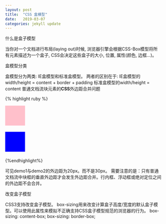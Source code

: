 ```yaml
---
layout: post
title:  "CSS 盒模型"
date:   2019-03-07 
categories: jekyll update
---
```

什么是盒子模型

当你对一个文档进行布局(laying out)时候, 浏览器引擎会根据CSS-Box模型将所有元素描述为一个盒子, CSS会决定这些盒子的大小, 位置, 属性(颜色, 边框...)。

盒模型分类

盒模型分为两类: IE盒模型和标准盒模型。 两者的区别在于:
IE盒模型的width/height = content + border + padding
标准盒模型的width/height = content
普通文档流块元素的**CSS**外边距合并问题

{% highlight ruby %}
<style>
   \* {
        margin: 0;
        padding: 0;
    }
    .demo1 {
        width: 40px;
        height: 40px;
        background: pink;
        padding: 10px;
        margin: 10px 0;
        border: 2px solid pink;
    }
    .demo2 {
        width: 40px;
        height: 40px;
        padding: 10px;
        background: blue;
        margin: 20px 0;
        border: 2px solid blue;
    }
</style>
<div class = 'demo1'></div>
<div class = 'demo2'></div>
{%endhighlight%}

可见demo1与demo2的外边距为20px。而不是30px。
需要注意的是：只有普通文档流中块框的垂直外边距才会发生外边距合并。行内框、浮动框或绝对定位之间的外边距不会合并。

改变盒子模型

CSS3支持改变盒子模型。
box-sizing用来改变计算盒子高度/宽度的默认盒子模型。可以使用此属性来模拟不正确支持CSS盒子模型规范的浏览器的行为。
box-sizing: content-box;
box-sizing: border-box;

